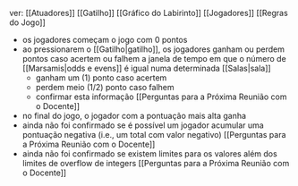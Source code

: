 ver:
	[[Atuadores]]
	[[Gatilho]]
	[[Gráfico do Labirinto]]
	[[Jogadores]]
	[[Regras do Jogo]]

- os jogadores começam o jogo com 0 pontos
- ao pressionarem o [[Gatilho|gatilho]], os jogadores ganham ou perdem pontos caso acertem ou falhem a janela de tempo em que o número de [[Marsamis|odds e evens]] é igual numa determinada [[Salas|sala]]
	- ganham um (1) ponto caso acertem
	- perdem meio (1/2) ponto caso falhem
	- confirmar esta informação [[Perguntas para a Próxima Reunião com o Docente]]
- no final do jogo, o jogador com a pontuação mais alta ganha
- ainda não foi confirmado se é possível um jogador acumular uma pontuação negativa (i.e., um total com valor negativo) [[Perguntas para a Próxima Reunião com o Docente]]
- ainda não foi confirmado se existem limites para os valores além dos limites de overflow de integers [[Perguntas para a Próxima Reunião com o Docente]]
